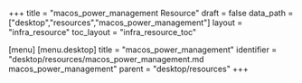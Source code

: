+++
title = "macos_power_management Resource"
draft = false
data_path = ["desktop","resources","macos_power_management"]
layout = "infra_resource"
toc_layout = "infra_resource_toc"

[menu]
  [menu.desktop]
    title = "macos_power_management"
    identifier = "desktop/resources/macos_power_management.md macos_power_management"
    parent = "desktop/resources"
+++

<!-- The contents of this page are automatically generated from the macos_power_management.yaml file in the data/desktop/resources directory. -->

